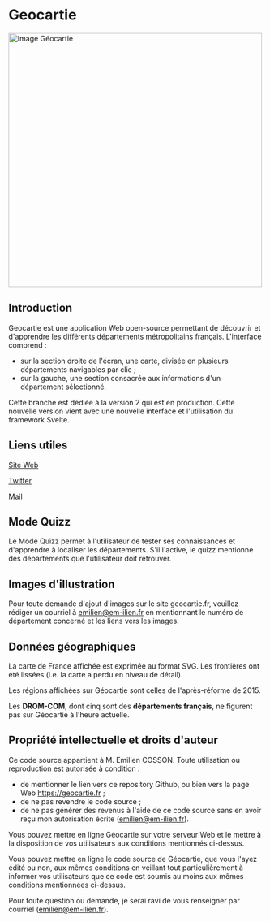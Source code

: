 # Geocartie

<img style="width:500px;" src="https://github-production-user-asset-6210df.s3.amazonaws.com/66224623/279664859-5cc83ce8-3d18-4719-ae67-e5e9e6bdfc7c.png" alt="Image Géocartie"/>

## Introduction

Geocartie est une application Web open-source permettant de découvrir et d'apprendre les différents départements métropolitains français.
L'interface comprend :

-   sur la section droite de l'écran, une carte, divisée en plusieurs départements navigables par clic ;
-   sur la gauche, une section consacrée aux informations d'un département sélectionné.

Cette branche est dédiée à la version 2 qui est en production. Cette nouvelle version vient avec une nouvelle interface et l'utilisation du framework Svelte.

## Liens utiles

[Site Web](https://geocartie.fr)

[Twitter](https://twitter.com/Em_ixocle)

[Mail](mailto:emilien@em-ilien.fr)

## Mode Quizz

Le Mode Quizz permet à l'utilisateur de tester ses connaissances et d'apprendre à localiser les départements. S'il l'active, le quizz mentionne des départements que l'utilisateur doit retrouver.

## Images d'illustration

Pour toute demande d'ajout d'images sur le site geocartie.fr, veuillez rédiger un courriel à emilien@em-ilien.fr en mentionnant le numéro de département concerné et les liens vers les images.

## Données géographiques

La carte de France affichée est exprimée au format SVG. Les frontières ont été lissées (i.e. la carte a perdu en niveau de détail).

Les régions affichées sur Géocartie sont celles de l'après-réforme de 2015.

Les **DROM-COM**, dont cinq sont des **départements français**, ne figurent pas sur Géocartie à l'heure actuelle.

## Propriété intellectuelle et droits d'auteur

Ce code source appartient à M. Emilien COSSON. Toute utilisation ou reproduction est autorisée à condition :

-   de mentionner le lien vers ce repository Github, ou bien vers la page Web https://geocartie.fr ;
-   de ne pas revendre le code source ;
-   de ne pas générer des revenus à l'aide de ce code source sans en avoir reçu mon autorisation écrite (emilien@em-ilien.fr).

Vous pouvez mettre en ligne Géocartie sur votre serveur Web et le mettre à la disposition de vos utilisateurs aux conditions mentionnés ci-dessus.

Vous pouvez mettre en ligne le code source de Géocartie, que vous l'ayez édité ou non, aux mêmes conditions en veillant tout particulièrement à informer vos utilisateurs que ce code est soumis au moins aux mêmes conditions mentionnées ci-dessus.

Pour toute question ou demande, je serai ravi de vous renseigner par courriel (emilien@em-ilien.fr).
